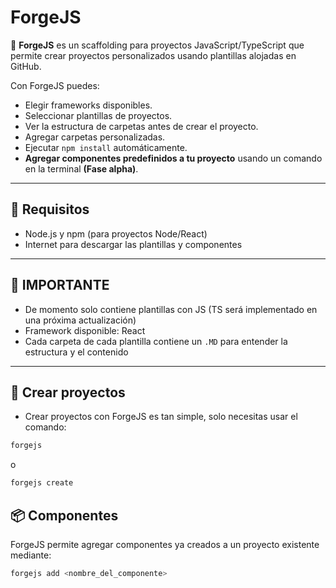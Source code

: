 # ForgeJS

🚀 **ForgeJS** es un scaffolding para proyectos JavaScript/TypeScript que permite crear proyectos personalizados usando plantillas alojadas en GitHub.

Con ForgeJS puedes:

- Elegir frameworks disponibles.
- Seleccionar plantillas de proyectos.
- Ver la estructura de carpetas antes de crear el proyecto.
- Agregar carpetas personalizadas.
- Ejecutar `npm install` automáticamente.
- **Agregar componentes predefinidos a tu proyecto** usando un comando en la terminal **(Fase alpha)**.

---

## 🔹 Requisitos

- Node.js y npm (para proyectos Node/React)
- Internet para descargar las plantillas y componentes

---

## 🔸 IMPORTANTE

- De momento solo contiene plantillas con JS (TS será implementado en una próxima actualización)
- Framework disponible: React
- Cada carpeta de cada plantilla contiene un `.MD` para entender la estructura y el contenido

---

## 🔨 Crear proyectos

- Crear proyectos con ForgeJS es tan simple, solo necesitas usar el comando:

```bash
forgejs
```
o

```bash
forgejs create
```

## 📦 Componentes

ForgeJS permite agregar componentes ya creados a un proyecto existente mediante:

```bash
forgejs add <nombre_del_componente>
```
